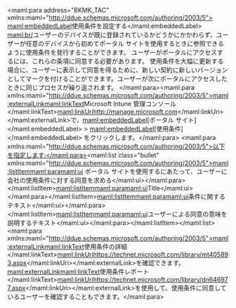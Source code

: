 <Token xmlns:xlink="http://www.w3.org/1999/xlink"><maml:para address="BKMK_TAC" xmlns:maml="http://ddue.schemas.microsoft.com/authoring/2003/5">
                <maml:embeddedLabel>使用条件を設定する</maml:embeddedLabel> <maml:br/>ユーザーのデバイスが既に登録されているかどうかにかかわらず、ユーザーが任意のデバイスから初めてポータル サイトを使用するときに参照できるように使用条件を発行することができます。 ユーザーがポータルにアクセスするには、これらの条項に同意する必要があります。 使用条件を大幅に更新する場合に、ユーザーに表示して同意を得るために、新しい契約に新しいバージョンとしてマークを付けることができます。ユーザーが次にポータルにアクセスしたときに同じプロセスが繰り返されます。  </maml:para><maml:para xmlns:maml="http://ddue.schemas.microsoft.com/authoring/2003/5"><maml:externalLink><maml:linkText>Microsoft Intune 管理コンソール</maml:linkText><maml:linkUri>http://manage.microsoft.com</maml:linkUri></maml:externalLink>で、<maml:embeddedLabel>[ポータル サイト]</maml:embeddedLabel> &gt; <maml:embeddedLabel>[使用条件]</maml:embeddedLabel> をクリックします。</maml:para>
            <maml:para xmlns:maml="http://ddue.schemas.microsoft.com/authoring/2003/5">以下を指定します:</maml:para><maml:list class="bullet" xmlns:maml="http://ddue.schemas.microsoft.com/authoring/2003/5"><maml:listItem><maml:para><maml:ui>  ポータル サイトを使用するにあたって、ユーザーに会社の使用条件に対する同意を求める</maml:ui></maml:para></maml:listItem><maml:listItem><maml:para><maml:ui>Title</maml:ui></maml:para></maml:listItem><maml:listItem><maml:para><maml:ui>条件に関するテキスト</maml:ui></maml:para></maml:listItem><maml:listItem><maml:para><maml:ui>ユーザーによる同意の意味を説明するテキスト</maml:ui></maml:para></maml:listItem></maml:list><maml:para xmlns:maml="http://ddue.schemas.microsoft.com/authoring/2003/5"><maml:externalLink><maml:linkText>使用条件の詳細</maml:linkText><maml:linkUri>https://technet.microsoft.com/library/mt405893.aspx</maml:linkUri></maml:externalLink>を確認できます。  <maml:externalLink><maml:linkText>使用条件レポート</maml:linkText><maml:linkUri>https://technet.microsoft.com/library/dn646977.aspx</maml:linkUri></maml:externalLink>を使用して、使用条件に同意しているユーザーを確認することもできます。</maml:para></Token>

<!--HONumber=May16_HO1-->


